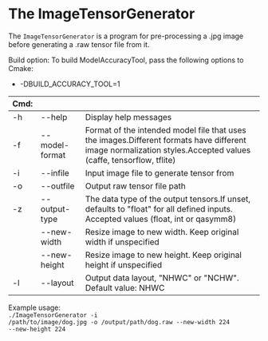 # The ImageTensorGenerator

The `ImageTensorGenerator` is a program for pre-processing a .jpg image before generating a .raw tensor file from it.

Build option:
To build ModelAccuracyTool, pass the following options to Cmake:
* -DBUILD_ACCURACY_TOOL=1

|Cmd:|||
| ---|---|---|
| -h | --help         | Display help messages |
| -f | --model-format | Format of the intended model file that uses the images.Different formats have different image normalization styles.Accepted values (caffe, tensorflow, tflite) |
| -i | --infile       | Input image file to generate tensor from |
| -o | --outfile      | Output raw tensor file path |
| -z | --output-type  | The data type of the output tensors.If unset, defaults to "float" for all defined inputs. Accepted values (float, int or qasymm8)
|    | --new-width    |Resize image to new width. Keep original width if unspecified |
|    | --new-height   |             Resize image to new height. Keep original height if unspecified |
| -l | --layout       | Output data layout, "NHWC" or "NCHW". Default value: NHWC |

Example usage: <br>
<code>./ImageTensorGenerator -i /path/to/image/dog.jpg -o /output/path/dog.raw --new-width 224 --new-height 224</code>